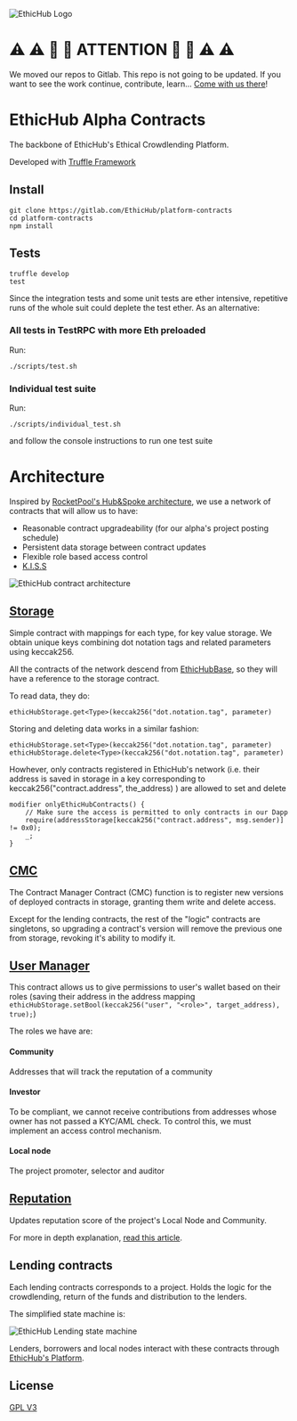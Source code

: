 ![EthicHub Logo](https://storage.googleapis.com/general-material/banner3.png)

# :warning: :warning: :rocket: :rocket: ATTENTION :rocket: :rocket: :warning: :warning:

We moved our repos to Gitlab. This repo is not going to be updated. If you want to see the work continue, contribute, learn... [Come with us there](https://gitlab.com/EthicHub/platform-contracts.git)!

# EthicHub Alpha Contracts
The backbone of EthicHub's Ethical Crowdlending Platform.

Developed with [Truffle Framework](https://truffleframework.com/)

## Install
```
git clone https://gitlab.com/EthicHub/platform-contracts
cd platform-contracts
npm install
```
## Tests

```
truffle develop
test
```
Since the integration tests and some unit tests are ether intensive, repetitive runs of the whole suit could deplete the test ether. As an alternative:

### All tests in TestRPC with more Eth preloaded
Run:
```
./scripts/test.sh
```
### Individual test suite

Run:
```
./scripts/individual_test.sh
```
and follow the console instructions to run one test suite

# Architecture
Inspired by [RocketPool's Hub&Spoke architecture](https://medium.com/rocket-pool/upgradable-solidity-contract-design-54789205276d), we use a network of contracts that will allow us to have:

- Reasonable contract upgradeability (for our alpha's project posting schedule)
- Persistent data storage between contract updates
- Flexible role based access control
- [K.I.S.S](https://en.wikipedia.org/wiki/KISS_principle)

![EthicHub contract architecture ](https://storage.googleapis.com/general-material/alpha_contracts_architecture.png)

## [Storage](./contracts/storage/EthicHubStorage.sol)

Simple contract with mappings for each type, for key value storage. We obtain unique keys combining dot notation tags and related parameters using keccak256.

All the contracts of the network descend from [EthicHubBase](./contracts/EthicHubBase.sol), so they will have a reference to the storage contract.

To read data, they do:
```
ethicHubStorage.get<Type>(keccak256("dot.notation.tag", parameter)
```

Storing and deleting data works in a similar fashion:
```
ethicHubStorage.set<Type>(keccak256("dot.notation.tag", parameter)
ethicHubStorage.delete<Type>(keccak256("dot.notation.tag", parameter)
```

Howhever, only contracts registered in EthicHub's network (i.e. their address is saved in storage in a key corresponding to keccak256("contract.address", the_address) ) are allowed to set and delete
```
modifier onlyEthicHubContracts() {
    // Make sure the access is permitted to only contracts in our Dapp
    require(addressStorage[keccak256("contract.address", msg.sender)] != 0x0);
    _;
}
```

## [CMC](./contracts/EthicHubCMC.sol)

The Contract Manager Contract (CMC) function is to register new versions of deployed contracts in storage, granting them write and delete access.

Except for the lending contracts, the rest of the "logic" contracts are singletons, so upgrading a contract's version will remove the previous one from storage, revoking it's ability to modify it.

## [User Manager](./contracts/user/EthicHubUser.sol)

This contract allows us to give permissions to user's wallet based on their roles (saving their address in the address mapping `            ethicHubStorage.setBool(keccak256("user", "<role>", target_address), true);
`)

The roles we have are:
#### Community
Addresses that will track the reputation of a community

#### Investor
To be compliant, we cannot receive contributions from addresses whose owner has not passed a KYC/AML check. To control this, we must implement an access control mechanism.

#### Local node
The project promoter, selector and auditor


## [Reputation](./contracts/reputation/EthicHubReputation.sol)
Updates reputation score of the project's Local Node and Community.

For more in depth explanation, [read this article](https://medium.com/ethichub/reputation-and-scoring-in-ethichub-c06133f9730f).


## Lending contracts

Each lending contracts corresponds to a project. Holds the logic for the crowdlending, return of the funds and distribution to the lenders.

The simplified state machine is:

![EthicHub Lending state machine](https://storage.googleapis.com/general-material/simplified_lending_state_machine.png)

Lenders, borrowers and local nodes interact with these contracts through [EthicHub's Platform](https://mvp.ethichub.com).






## License
[GPL V3](https://www.gnu.org/licenses/gpl-3.0.txt)
